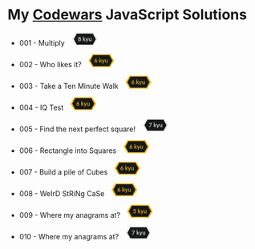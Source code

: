 # My [Codewars](https://www.codewars.com) JavaScript Solutions

* 001 - Multiply &ensp; ![8kyu badge](./.codewars-badges/8kyu.png)

* 002 - Who likes it? &ensp; ![6kyu badge](./.codewars-badges/6kyu.png)

* 003 - Take a Ten Minute Walk &ensp; ![6kyu badge](./.codewars-badges/6kyu.png)

* 004 - IQ Test &ensp; ![6kyu badge](./.codewars-badges/6kyu.png)

* 005 - Find the next perfect square! &ensp; ![7kyu badge](./.codewars-badges/7kyu.png)

* 006 - Rectangle into Squares &ensp; ![6kyu badge](./.codewars-badges/6kyu.png)

* 007 - Build a pile of Cubes &ensp; ![6kyu badge](./.codewars-badges/6kyu.png)

* 008 - WeIrD StRiNg CaSe &ensp; ![6kyu badge](./.codewars-badges/6kyu.png)

* 009 - Where my anagrams at? &ensp; ![5kyu badge](./.codewars-badges/5kyu.png)

* 010 - Where my anagrams at? &ensp; ![7kyu badge](./.codewars-badges/7kyu.png)

